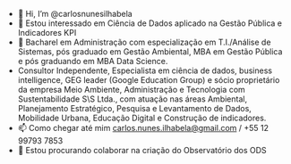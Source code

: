 - 👋 Hi, I’m @carlosnunesilhabela
 - 👀 Estou interessado em Ciência de Dados aplicado na Gestão Pública e Indicadores KPI
- 🌱 Bacharel em Administração com especialização em T.I./Análise de Sistemas, pós graduado em Gestão Ambiental, MBA em Gestão Pública e pós graduando em MBA Data Science. 
- Consultor Independente, Especialista em ciência de dados, business intelligence, GEG leader (Google Education Group) e sócio proprietário da empresa Meio Ambiente, Administração e Tecnologia com Sustentabilidade S\S Ltda., com atuação nas áreas Ambiental, Planejamento Estratégico, Pesquisa e Levantamento de Dados, Mobilidade Urbana, Educação Digital e Construção de indicadores.
- 📫 Como chegar até mim carlos.nunes.ilhabela@gmail.com / +55 12 99793 7853
- 💞️ Estou procurando colaborar na criação do Observatório dos ODS


